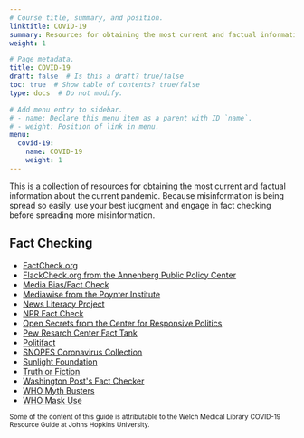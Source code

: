 ```yaml
---
# Course title, summary, and position.
linktitle: COVID-19
summary: Resources for obtaining the most current and factual information about the current pandemic.
weight: 1

# Page metadata.
title: COVID-19
draft: false  # Is this a draft? true/false
toc: true  # Show table of contents? true/false
type: docs  # Do not modify.

# Add menu entry to sidebar.
# - name: Declare this menu item as a parent with ID `name`.
# - weight: Position of link in menu.
menu:
  covid-19:
    name: COVID-19
    weight: 1
---
```


This is a collection of resources for obtaining the most current and factual information about the current pandemic. Because misinformation is being spread so easily, use your best judgment and engage in fact checking before spreading more misinformation.

## Fact Checking

* [FactCheck.org](https://www.factcheck.org/)
* [FlackCheck.org from the Annenberg Public Policy Center](http://flackcheck.org/)
* [Media Bias/Fact Check](https://mediabiasfactcheck.com/)
* [Mediawise from the Poynter Institute](https://www.poynter.org/mediawise/)
* [News Literacy Project](https://newslit.org/)
* [NPR Fact Check](https://www.npr.org/sections/politics-fact-check)
* [Open Secrets from the Center for Responsive Politics](http://www.opensecrets.org/)
* [Pew Resarch Center Fact Tank](https://www.pewresearch.org/fact-tank/)
* [Politifact](https://www.politifact.com/)
* [SNOPES Coronavirus Collection](https://www.snopes.com/collections/coronavirus-collection-memes/)
* [Sunlight Foundation](https://sunlightfoundation.com/)
* [Truth or Fiction](https://www.truthorfiction.com/search/?q=coronavirus)
* [Washington Post's Fact Checker](https://www.washingtonpost.com/news/fact-checker/)
* [WHO Myth Busters](https://www.who.int/emergencies/diseases/novel-coronavirus-2019/advice-for-public/myth-busters)
* [WHO Mask Use](https://www.who.int/emergencies/diseases/novel-coronavirus-2019/advice-for-public/when-and-how-to-use-masks)

<sub>Some of the content of this guide is attributable to the Welch Medical Library COVID-19 Resource Guide at Johns Hopkins University.</sub>